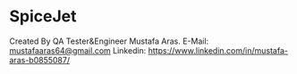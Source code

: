 # SpiceJet
Created By QA Tester&Engineer Mustafa Aras.
E-Mail:     mustafaaras64@gmail.com
Linkedin:   https://www.linkedin.com/in/mustafa-aras-b0855087/
